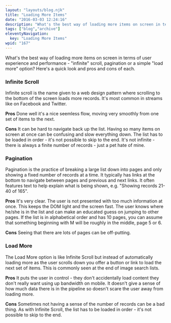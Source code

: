 ```yaml
---
layout: "layouts/blog.njk"
title: "Loading More Items"
date: "2016-03-03 12:24:16"
description: "What's the best way of loading more items on screen in terms of user experience and performance - "infinite" scroll, pagination or a simple "load more" option? Here's a quick look and pros and cons of each"
tags: ["blog","archive"]
eleventyNavigation:
  key: "Loading More Items"
wpid: "167"
---
```

What's the best way of loading more items on screen in terms of user experience and performance - "infinite" scroll, pagination or a simple "load more" option? Here's a quick look and pros and cons of each.
<h3>Infinite Scroll</h3>
Infinite scroll is the name given to a web design pattern where scrolling to the bottom of the screen loads more records. It's most common in streams like on Facebook and Twitter.

<strong>Pros</strong>
Done well it's a nice seemless flow, moving very smoothly from one set of items to the next.

<strong>Cons</strong>
It can be hard to navigate back up the list. Having so many items on screen at once can be confusing and slow everything down. The list has to be loaded in order - it's not possible to skip to the end. It's not infinite - there is always a finite number of records - just a pet hate of mine.
<h3>Pagination</h3>
Pagination is the practice of breaking a large list down into pages and only showing a fixed number of records at a time. It typically has links at the bottom to navigate between pages and previous and next links. It often features text to help explain what is being shown, e.g. "Showing records 21-40 of 165".

<strong>Pros</strong>
It's very clear. The user is not presented with too much information at once. This keeps the DOM light and the screen fast. The user knows where he/she is in the list and can make an educated guess on jumping to other pages. If the list is in alphabetical order and has 10 pages, you can assume that something beginning with M will be roughly in the middle, page 5 or 6.

<strong>Cons</strong>
Seeing that there are lots of pages can be off-putting.
<h3>Load More</h3>
The Load More option is like Infinite Scroll but instead of automatically loading more as the user scrolls down you offer a button or link to load the next set of items. This is commonly seen at the end of image search lists.

<strong>Pros</strong>
It puts the user in control - they don't accidentally load content they don't really want using up bandwidth on mobile. It doesn't give a sense of how much data there is in the pipeline so doesn't scare the user away from loading more.

<strong>Cons</strong>
Sometimes not having a sense of the number of records can be a bad thing. As with Infinite Scroll, the list has to be loaded in order - it's not possible to skip to the end.
